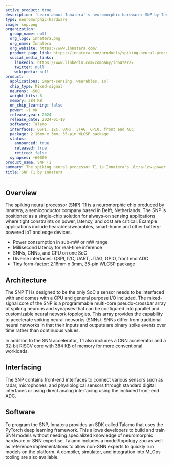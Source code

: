 ```yaml
---
active_product: true
description: 'Learn about Innatera''s neuromorphic hardware: SNP by Innatera'
type: neuromorphic-hardware
image: snp.png
organization:
  group_name: null
  org_logo: innatera.png
  org_name: Innatera
  org_website: https://www.innatera.com/
  product_page_link: https://innatera.com/products/spiking-neural-processor-t1
  social_media_links:
    linkedin: https://www.linkedin.com/company/innatera/
    twitter: null
    wikipedia: null
product:
  applications: Smart-sensing, wearables, IoT
  chip_type: Mixed-signal
  neurons: ~500
  weight_bits: 6
  memory: 384 KB
  on_chip_learning: false
  power: ~1 mW
  release_year: 2024
  release_date: 2024-01-10
  software: Talamo
  interfaces: QSPI, I2C, UART, JTAG, GPIO, front end ADC
  package: 2.16mm x 3mm, 35-pin WLCSP package
  status:
    announced: true
    released: true
    retired: false
  synapses: ~60000
product_name: SNP T1
summary: The spiking neural processor T1 is Innatera's ultra-low-power neuromorphic microcontroller SoC for real-time intelligence close to the sensor. It integrates a spiking neural network accelerator, a convolutional neural network accelerator and a RISCV core. T1 targets applications in battery-powered, power-limited and latency-critical devices.
title: SNP T1 by Innatera
---
```


## Overview
The spiking neural processor (SNP) T1 is a neuromorphic chip produced by Innatera, a semiconductor company based in Delft, Netherlands. The SNP is positioned as a single-chip solution for always-on sensing applications where tight constraints on power, latency, and cost are critical. Example applications include hearables/wearables, smart-home and other battery-powered IoT and edge devices.

- Power consumption in sub-mW or mW range
- Millisecond latency for real-time inference
- SNNs, CNNs, and CPU on one SoC
- Diverse interfaces: QSPI, I2C, UART, JTAG, GPIO, front end ADC
- Tiny form-factor: 2.16mm x 3mm, 35-pin WLCSP package

## Architecture
The SNP T1 is designed to be the only SoC a sensor needs to be interfaced with and comes with a CPU and general purpose I/O included. The mixed-signal core of the SNP is a programmable multi-core pseudo-crossbar array of spiking neurons and synapses that can be configured into parallel and customizable neural network topologies. This array provides the capability to accelerate spiking neural networks (SNNs). SNNs differ from traditional neural networks in that their inputs and outputs are binary spike events over time rather than continuous values. 

In addition to the SNN accelerator, T1 also includes a CNN accelerator and a 32-bit RISCV core with 384 KB of memory for more conventional workloads. 

## Interfacing
The SNP contains front-end interfaces to connect various sensors such as radar, microphones, and physiological sensors through standard digital interfaces or using direct analog interfacing using the included front-end ADC. 

## Software
To program the SNP, Innatera provides an SDK called Talamo that uses the PyTorch deep learning framework. This allows developers to build and train SNN models without needing specialized knowledge of neuromorphic hardware or SNN expertise. Talamo includes a model/topology zoo as well as reference implementations to allow non-SNN experts to quickly run models on the platform. A compiler, simulator, and integration into MLOps tooling are also available.